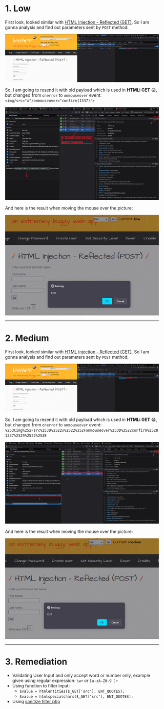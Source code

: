 # 1. Low
First look, looked similar with [HTML Injection - Reflected (GET)](HTML%20Injection%20-%20Reflected%20(GET).md). So I am gonna analysis and find out parameters sent by `POST` method.

![HTML_R-P_L0.png](image/HTML_R-P_L0.png)

So, I am going to resend it with old payload which is used in **HTMLi GET** 😛, but changed from `onerror` to `onmouseover` event: `<img/src="x"/onmouseover="confirm(1337)">`

![HTML_R-P_L1.png](image/HTML_R-P_L1.png)

And here is the result when moving the mouse over the picture:

![HTML_R-P_L2.png](image/HTML_R-P_L2.png)

---
# 2. Medium

First look, looked similar with [HTML Injection - Reflected (GET)](HTML%20Injection%20-%20Reflected%20(GET).md). So I am gonna analysis and find out parameters sent by `POST` method.

![HTML_R-P_L0.png](image/HTML_R-P_L0.png)

So, I am going to resend it with old payload which is used in **HTMLi GET** 😁, but changed from `onerror` to `onmouseover` event: `%253Cimg%252Fsrc%253D%2522x%2522%252Fonmouseover%253D%2522confirm%25281337%2529%2522%253E`

![HTML_R-P_M0.png](image/HTML_R-P_M0.png)

And here is the result when moving the mouse over the picture:

![HTML_R-P_M1.png](image/HTML_R-P_M1.png)


---
# 3. Remediation

- Validating User Input and only accept word or number only, example given using regular expression: `\w+` or `[a-zA-Z0-9 ]+`
- Using function to filter input: 
	- `$value = htmlentities($_GET['src'], ENT_QUOTES);`
	- `$value = htmlspecialchars($_GET['src'], ENT_QUOTES);`
- Using [sanitize filter php](https://www.php.net/manual/en/filter.filters.sanitize.php)